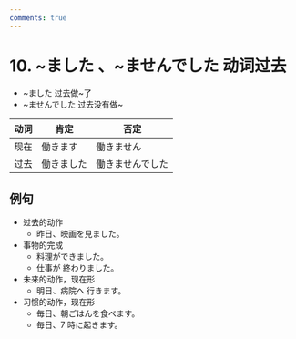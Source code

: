 ```yaml
---
comments: true
---
```


# 10. ~ました 、~ませんでした 动词过去

- ~ました 过去做~了
- ~ませんでした 过去没有做~

| 动词  | 肯定    | 否定       |
|-----|-------|----------|
| 现在  | 働きます  | 働きません    |
| 过去  | 働きました | 働きませんでした |

## 例句

- 过去的动作
    - 昨日、映画を見ました。
- 事物的完成
    - 料理ができました。
    - 仕事が 終わりました。
- 未来的动作，现在形
    - 明日、病院へ 行きます。
- 习惯的动作，现在形
    - 毎日、朝ごはんを食べます。
    - 毎日、7 時に起きます。
